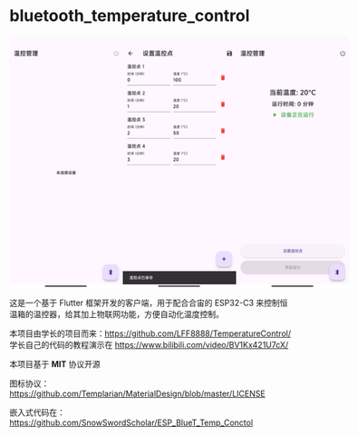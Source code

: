 # bluetooth_temperature_control


<div style="display: flex; justify-content: space-around;">
  <img src="images/image-1.jpg" alt="Image1" style="width:200px;height:auto;">
  <img src="images/image-2.jpg" alt="Image2" style="width:200px;height:auto;">
  <img src="images/image-3.jpg" alt="Image3" style="width:200px;height:auto;">
</div>

这是一个基于 Flutter 框架开发的客户端，用于配合合宙的 ESP32-C3 来控制恒温箱的温控器，给其加上物联网功能，方便自动化温度控制。

本项目由学长的项目而来：https://github.com/LFF8888/TemperatureControl/ 
学长自己的代码的教程演示在 https://www.bilibili.com/video/BV1Kx421U7cX/

本项目基于 **MIT** 协议开源  

图标协议：https://github.com/Templarian/MaterialDesign/blob/master/LICENSE


嵌入式代码在：
https://github.com/SnowSwordScholar/ESP_BlueT_Temp_Conctol